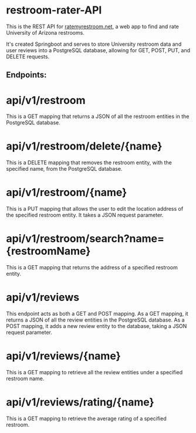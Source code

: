 # restroom-rater-API
This is the REST API for [ratemyrestroom.net](https://ratemyrestroom.net/), a web app to find and rate University of Arizona restrooms. 

It's created Springboot and serves to store University restroom data and user reviews into a PostgreSQL database, allowing for GET, POST, PUT, and DELETE requests.

## Endpoints:

# api/v1/restroom

This is a GET mapping that returns a JSON of all the restroom entities in the PostgreSQL database.

# api/v1/restroom/delete/{name}

This is a DELETE mapping that removes the restroom entity, with the specified name, from the PostgreSQL database.

# api/v1/restroom/{name}

This is a PUT mapping that allows the user to edit the location address of the specified restroom entity. It takes a JSON request parameter.

# api/v1/restroom/search?name={restroomName}

This is a GET mapping that returns the address of a specified restroom entity.

# api/v1/reviews

This endpoint acts as both a GET and POST mapping. As a GET mapping, it returns a JSON of all the review entities in the PostgreSQL database.
As a POST mapping, it adds a new review entity to the database, taking a JSON request parameter.

# api/v1/reviews/{name}

This is a GET mapping to retrieve all the review entities under a specified restroom name.

# api/v1/reviews/rating/{name}

This is a GET mapping to retrieve the average rating of a specified restroom. 
